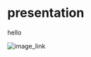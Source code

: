# presentation
hello 

![image_link](https://upload.wikimedia.org/wikipedia/commons/1/15/Houdini3D_icon.png)

